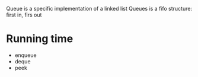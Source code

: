 Queue is a specific implementation of a linked list
Queues is a fifo structure: first in, firs out


# Running time

- enqueue
- deque
- peek
